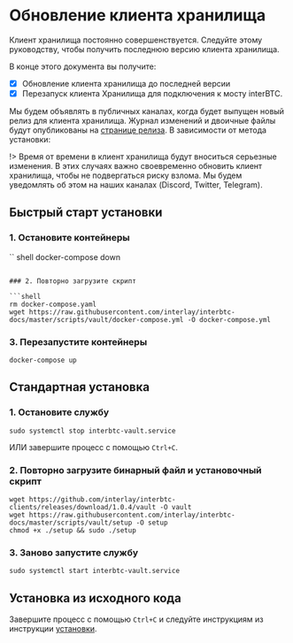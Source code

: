 # Обновление клиента хранилища

Клиент хранилища постоянно совершенствуется. Следуйте этому руководству, чтобы получить последнюю версию клиента хранилища.

В конце этого документа вы получите:

- [x] Обновление клиента хранилища до последней версии
- [x] Перезапуск клиента Хранилища для подключения к мосту interBTC.

Мы будем объявлять в публичных каналах, когда будет выпущен новый релиз для клиента хранилища. Журнал изменений и двоичные файлы будут опубликованы на [странице релиза](https://github.com/interlay/interbtc-clients/releases). В зависимости от метода установки:

!> Время от времени в клиент хранилища будут вноситься серьезные изменения. В этих случаях важно своевременно обновить клиент хранилища, чтобы не подвергаться риску взлома. Мы будем уведомлять об этом на наших каналах (Discord, Twitter, Telegram).

## Быстрый старт установки

### 1. Остановите контейнеры

`` shell
docker-compose down
```

### 2. Повторно загрузите скрипт

```shell
rm docker-compose.yaml
wget https://raw.githubusercontent.com/interlay/interbtc-docs/master/scripts/vault/docker-compose.yml -O docker-compose.yml
```

### 3. Перезапустите контейнеры

```shell
docker-compose up
```

</details>

## Стандартная установка

### 1. Остановите службу

```shell
sudo systemctl stop interbtc-vault.service
```

ИЛИ завершите процесс с помощью `Ctrl+C`.

### 2. Повторно загрузите бинарный файл и установочный скрипт

```shell
wget https://github.com/interlay/interbtc-clients/releases/download/1.0.4/vault -O vault
wget https://raw.githubusercontent.com/interlay/interbtc-docs/master/scripts/vault/setup -O setup
chmod +x ./setup && sudo ./setup
```

### 3. Заново запустите службу

```shell
sudo systemctl start interbtc-vault.service
```

</details>

## Установка из исходного кода

Завершите процесс с помощью `Ctrl+C` и следуйте инструкциям из инструкции [установки](vault/installation?id=install-from-source).
